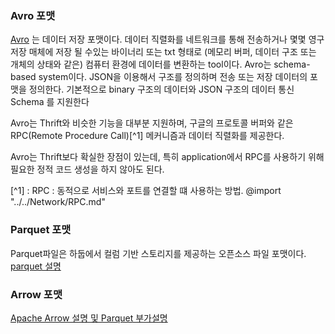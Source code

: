 ### Avro 포맷

[Avro](http://www-01.ibm.com/software/data/infosphere/hadoop/avro/) 는 데이터 저장 포맷이다.
데이터 직렬화를 네트워크를 통해 전송하거나 몇몇 영구 저장 매체에 저장 될 수있는 바이너리 또는 txt 형태로 (메모리 버퍼, 데이터 구조 또는 개체의 상태와 같은) 컴퓨터 환경에 데이터를 변환하는 tool이다.
Avro는 schema-based system이다.
JSON을 이용해서 구조를 정의하며
전송 또는 저장 데이터의 포맷을 정의한다.
기본적으로 binary 구조의 데이터와 JSON 구조의 데이터 통신 Schema 를 지원한다

Avro는 Thrift와 비슷한 기능을 대부분 지원하며, 구글의 프로토콜 버퍼와 같은 RPC(Remote Procedure Call)[^1] 메커니즘과 데이터 직렬화를 제공한다.

Avro는 Thrift보다 확실한 장점이 있는데, 특히 application에서 RPC를 사용하기 위해 필요한 정적 코드 생성을 하지 않아도 된다.

[^1] : RPC : 동적으로 서비스와 포트를 연결할 떄 사용하는 방법.
@import "../../Network/RPC.md"


### Parquet 포맷

Parquet파일은 하둡에서 컬럼 기반 스토리지를 제공하는 오픈소스 파일 포맷이다.
[parquet 설명](http://myownopinions.tistory.com/2)


### Arrow 포맷

[Apache Arrow 설명 및 Parquet 부가설명](http://www.hanbit.co.kr/media/channel/view.html?cms_code=CMS9615655185)
